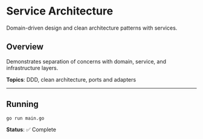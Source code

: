 # Service Architecture

Domain-driven design and clean architecture patterns with services.

## Overview

Demonstrates separation of concerns with domain, service, and infrastructure layers.

**Topics**: DDD, clean architecture, ports and adapters

---

## Running

```bash
go run main.go
```

**Status**: ✅ Complete
